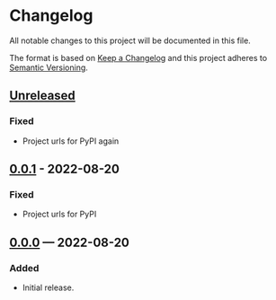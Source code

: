 Changelog
=========

All notable changes to this project will be documented in this file.

The format is based on [Keep a Changelog](http://keepachangelog.com/) and this project adheres to
[Semantic Versioning](http://semver.org/).

## [Unreleased]

### Fixed

- Project urls for PyPI again

## [0.0.1] - 2022-08-20

[Unreleased]: https://github.com/loicgrobol/minibump/compare/v0.0.1...HEAD
[0.0.1]: https://github.com/loicgrobol/minibump/compare/v0.0.0...v0.0.1

### Fixed

- Project urls for PyPI

## [0.0.0] — 2022-08-20

[0.0.0]: https://github.com/hopsparser/hopsparser/compare/d329c1c3a2279048afb80d5218735558d475e808...v0.0.0

### Added

- Initial release.
